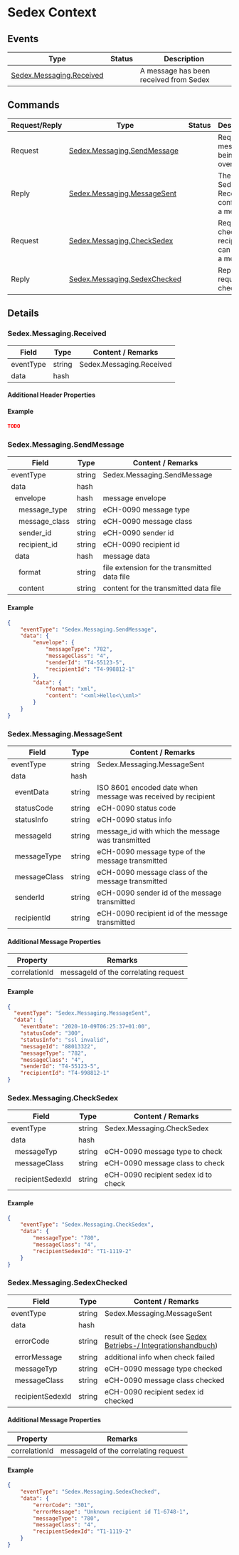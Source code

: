 # Sedex Context
## Events
Type | Status | Description
---|---|---
[Sedex.Messaging.Received](#sedexmessagingreceived) |  | A message has been received from Sedex

## Commands
Request/Reply|Type | Status | Description |
---|---|--- |---
Request | [Sedex.Messaging.SendMessage](#sedexmessagingsendmessage) | | Requests a message being sent over Sedex 
Reply | [Sedex.Messaging.MessageSent](#sedexmessagingmessagesent)  | | The Sedex-Receipt confirming a message 
Request | [Sedex.Messaging.CheckSedex](#sedexmessagingchecksedex) | | Requests checking a recipient can receive a message 
Reply | [Sedex.Messaging.SedexChecked](#sedexmessagingsedexchecked) | | Reply to the requested check

## Details
### Sedex.Messaging.Received
Field | Type | Content / Remarks
---|---|---
eventType | string | Sedex.Messaging.Received
data | hash |

#### Additional Header Properties
#### Example
```json
TODO
```

### Sedex.Messaging.SendMessage
Field | Type | Content / Remarks
---|---|---
eventType | string | Sedex.Messaging.SendMessage
data | hash ||
&nbsp;&nbsp;envelope | hash | message envelope
&nbsp;&nbsp;&nbsp;&nbsp;message_type | string | eCH-0090 message type
&nbsp;&nbsp;&nbsp;&nbsp;message_class | string | eCH-0090 message class
&nbsp;&nbsp;&nbsp;&nbsp;sender_id | string | eCH-0090 sender id
&nbsp;&nbsp;&nbsp;&nbsp;recipient_id | string | eCH-0090 recipient id
&nbsp;&nbsp;data | hash | message data
&nbsp;&nbsp;&nbsp;&nbsp;format | string | file extension for the transmitted data file
&nbsp;&nbsp;&nbsp;&nbsp;content| string | content for the transmitted data file 
#### Example
```json
{
    "eventType": "Sedex.Messaging.SendMessage",
    "data": {
        "envelope": {
            "messageType": "782",
            "messageClass": "4",
            "senderId": "T4-55123-5",
            "recipientId": "T4-998812-1"
        },
        "data": {
            "format": "xml",
            "content": "<xml>Hello<\\xml>"
        }
    }
}
```

### Sedex.Messaging.MessageSent
Field | Type | Content / Remarks
---|---|---
eventType | string | Sedex.Messaging.MessageSent
data | hash ||
&nbsp;&nbsp;eventData | string | ISO 8601 encoded date when message was received by recipient
&nbsp;&nbsp;statusCode | string | eCH-0090 status code  
&nbsp;&nbsp;statusInfo | string | eCH-0090 status info 
&nbsp;&nbsp;messageId | string | message_id with which the message was transmitted 
&nbsp;&nbsp;messageType | string | eCH-0090 message type of the message transmitted
&nbsp;&nbsp;messageClass | string | eCH-0090 message class of the message transmitted
&nbsp;&nbsp;senderId | string |  eCH-0090 sender id of the message transmitted
&nbsp;&nbsp;recipientId| string | eCH-0090 recipient id of the message transmitted
#### Additional Message Properties
Property | Remarks
---|---
correlationId | messageId of the correlating request
#### Example
```json
{
  "eventType": "Sedex.Messaging.MessageSent",
  "data": {
    "eventDate": "2020-10-09T06:25:37+01:00",
    "statusCode": "300",
    "statusInfo": "ssl invalid",
    "messageId": "88013322",
    "messageType": "782",
    "messageClass": "4",
    "senderId": "T4-55123-5",
    "recipientId": "T4-998812-1"
}
```
### Sedex.Messaging.CheckSedex
Field | Type | Content / Remarks
---|---|---
eventType | string | Sedex.Messaging.CheckSedex
data | hash ||
&nbsp;&nbsp;messageTyp | string| eCH-0090 message type to check
&nbsp;&nbsp;messageClass | string | eCH-0090 message class to check
&nbsp;&nbsp;recipientSedexId | string | eCH-0090 recipient sedex id to check
#### Example
```json
{
    "eventType": "Sedex.Messaging.CheckSedex",
    "data": {
        "messageType": "780",
        "messageClass": "4",
        "recipientSedexId": "T1-1119-2"
    }
}
```

### Sedex.Messaging.SedexChecked
Field | Type | Content / Remarks
---|---|---
eventType | string | Sedex.Messaging.MessageSent
data | hash ||
&nbsp;&nbsp;errorCode | string | result of the check (see [Sedex Betriebs-/ Integrationshandbuch](https://www.bfs.admin.ch/bfsstatic/dam/assets/315862/master))
&nbsp;&nbsp;errorMessage | string | additional info when check failed
&nbsp;&nbsp;messageTyp | string| eCH-0090 message type checked
&nbsp;&nbsp;messageClass | string | eCH-0090 message class checked
&nbsp;&nbsp;recipientSedexId | string | eCH-0090 recipient sedex id checked
#### Additional Message Properties
Property | Remarks
---|---
correlationId | messageId of the correlating request
#### Example
```json
{
    "eventType": "Sedex.Messaging.SedexChecked",
    "data": {
        "errorCode": "301",
        "errorMessage": "Unknown recipient id T1-6748-1",
        "messageType": "780",
        "messageClass": "4",
        "recipientSedexId": "T1-1119-2"
    }
}
```
